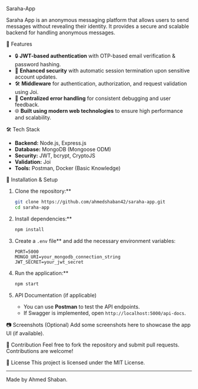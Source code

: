 Saraha-App

Saraha App is an anonymous messaging platform that allows users to send messages without revealing their identity. It provides a secure and scalable backend for handling anonymous messages.

🚀 Features
- 🔒 **JWT-based authentication** with OTP-based email verification & password hashing.
- 🔐 **Enhanced security** with automatic session termination upon sensitive account updates.
- 🛠 **Middleware** for authentication, authorization, and request validation using Joi.
- 📜 **Centralized error handling** for consistent debugging and user feedback.
- 🌐 **Built using modern web technologies** to ensure high performance and scalability.

🛠 Tech Stack
- **Backend:** Node.js, Express.js
- **Database:** MongoDB (Mongoose ODM)
- **Security:** JWT, bcrypt, CryptoJS
- **Validation:** Joi
- **Tools:** Postman, Docker (Basic Knowledge)

📌 Installation & Setup

1. Clone the repository:**
   ```bash
   git clone https://github.com/ahmedshaban42/saraha-app.git
   cd saraha-app
   ```

2. Install dependencies:**
   ```bash
   npm install
   ```

3. Create a `.env` file** and add the necessary environment variables:
   ```env
   PORT=5000
   MONGO_URI=your_mongodb_connection_string
   JWT_SECRET=your_jwt_secret
   ```

4. Run the application:**
   ```bash
   npm start
   ```

5. API Documentation (if applicable)
   - You can use **Postman** to test the API endpoints.
   - If Swagger is implemented, open `http://localhost:5000/api-docs`.

 📷 Screenshots (Optional)
Add some screenshots here to showcase the app UI (if available).

 🤝 Contribution
Feel free to fork the repository and submit pull requests. Contributions are welcome!

 📜 License
This project is licensed under the MIT License.

---
Made by Ahmed Shaban.
